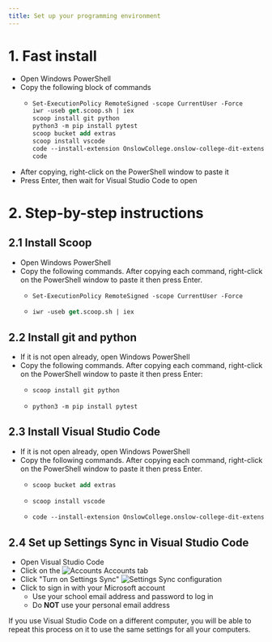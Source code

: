 ```yaml
---
title: Set up your programming environment
---
```


# 1. Fast install

- Open Windows PowerShell
- Copy the following block of commands
  - ```ps
    Set-ExecutionPolicy RemoteSigned -scope CurrentUser -Force
    iwr -useb get.scoop.sh | iex
    scoop install git python
    python3 -m pip install pytest
    scoop bucket add extras
    scoop install vscode
    code --install-extension OnslowCollege.onslow-college-dit-extensions
    code
    ```
- After copying, right-click on the PowerShell window to paste it
- Press Enter, then wait for Visual Studio Code to open

# 2. Step-by-step instructions

## 2.1 Install Scoop

- Open Windows PowerShell
- Copy the following commands. After copying each command, right-click on the PowerShell window to paste it then press Enter. 
  - ```ps
    Set-ExecutionPolicy RemoteSigned -scope CurrentUser -Force
    ```
  - ```ps
    iwr -useb get.scoop.sh | iex
    ```

## 2.2 Install git and python

- If it is not open already, open Windows PowerShell
- Copy the following commands. After copying each command, right-click on the PowerShell window to paste it then press Enter:
  - ```ps
    scoop install git python
    ```
  - ```ps
    python3 -m pip install pytest
    ```

## 2.3 Install Visual Studio Code

- If it is not open already, open Windows PowerShell
- Copy the following commands. After copying each command, right-click on the PowerShell window to paste it then press Enter. 
  - ```ps
    scoop bucket add extras
    ```
  - ```ps
    scoop install vscode
    ```
  - ```ps
    code --install-extension OnslowCollege.onslow-college-dit-extensions
    ```

## 2.4 Set up Settings Sync in Visual Studio Code

- Open Visual Studio Code
- Click on the ![Accounts](/img/account.svg) Accounts tab
- Click "Turn on Settings Sync"
![Settings Sync configuration](img/vscode04.png)
- Click to sign in with your Microsoft account
  - Use your school email address and password to log in
  - Do **NOT** use your personal email address

If you use Visual Studio Code on a different computer, you will be able to repeat this process on it to use the same settings for all your computers.
